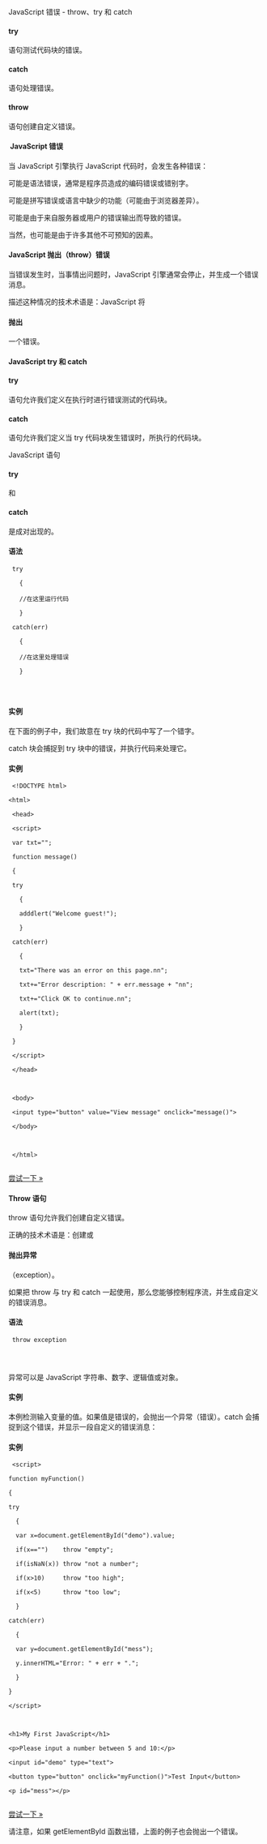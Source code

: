  JavaScript 错误 - throw、try 和 catch  


#### try

 语句测试代码块的错误。

 

#### catch

 语句处理错误。

 

#### throw

 语句创建自定义错误。

 

####  JavaScript 错误

 当 JavaScript 引擎执行 JavaScript 代码时，会发生各种错误：

 可能是语法错误，通常是程序员造成的编码错误或错别字。

 可能是拼写错误或语言中缺少的功能（可能由于浏览器差异）。

 可能是由于来自服务器或用户的错误输出而导致的错误。

 当然，也可能是由于许多其他不可预知的因素。

 

#### JavaScript 抛出（throw）错误

 当错误发生时，当事情出问题时，JavaScript 引擎通常会停止，并生成一个错误消息。

 描述这种情况的技术术语是：JavaScript 将

#### 抛出

一个错误。

 

#### JavaScript try 和 catch

 

#### try

 语句允许我们定义在执行时进行错误测试的代码块。

 

#### catch

 语句允许我们定义当 try 代码块发生错误时，所执行的代码块。

 JavaScript 语句 

#### try

 和 

#### catch

 是成对出现的。

 

#### 语法

 
```
 try

   {

   //在这里运行代码

   }

 catch(err)

   {

   //在这里处理错误

   }




```
 
#### 实例

 在下面的例子中，我们故意在 try 块的代码中写了一个错字。

 catch 块会捕捉到 try 块中的错误，并执行代码来处理它。

  
#### 实例

 
```
 <!DOCTYPE html>

<html>

 <head>

 <script>

 var txt="";

 function message()

 {

 try

   {

   adddlert("Welcome guest!");

   }

 catch(err)

   {

   txt="There was an error on this page.nn";

   txt+="Error description: " + err.message + "nn";

   txt+="Click OK to continue.nn";

   alert(txt);

   }

 }

 </script>

 </head>



 <body>

 <input type="button" value="View message" onclick="message()">

 </body>



 </html>


```
 

[尝试一下 »](http://www.w3cschool.cc/try/try.php?filename=tryjs_try_catch) 

 



#### Throw 语句

 throw 语句允许我们创建自定义错误。

 正确的技术术语是：创建或

#### 抛出异常

（exception）。

 如果把 throw 与 try 和 catch 一起使用，那么您能够控制程序流，并生成自定义的错误消息。

 

#### 语法

 
```
 throw exception 




```
 异常可以是 JavaScript 字符串、数字、逻辑值或对象。

 
#### 实例

 本例检测输入变量的值。如果值是错误的，会抛出一个异常（错误）。catch 会捕捉到这个错误，并显示一段自定义的错误消息：

  
#### 实例

 
```
 <script>

function myFunction()

{

try

  { 

  var x=document.getElementById("demo").value;

  if(x=="")    throw "empty";

  if(isNaN(x)) throw "not a number";

  if(x>10)     throw "too high";

  if(x<5)      throw "too low";

  }

catch(err)

  {

  var y=document.getElementById("mess");

  y.innerHTML="Error: " + err + ".";

  }

}

</script>



<h1>My First JavaScript</h1>

<p>Please input a number between 5 and 10:</p>

<input id="demo" type="text">

<button type="button" onclick="myFunction()">Test Input</button>

<p id="mess"></p>


```
 

[尝试一下 »](http://www.w3cschool.cc/try/try.php?filename=tryjs_throw_error) 

 请注意，如果 getElementById 函数出错，上面的例子也会抛出一个错误。

 

